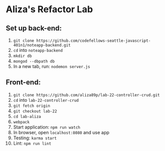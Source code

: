 # Aliza's Refactor Lab

## Set up back-end:  
1. `git clone https://github.com/codefellows-seattle-javascript-401n1/noteapp-backend.git`  
2. `cd` into `noteapp-backend`  
3. `mkdir db`  
4. `mongod --dbpath db`  
5. In a new tab, run: `nodemon server.js`  

## Front-end:  
1. `git clone https://github.com/aliza89p/lab-22-controller-crud.git`  
2. `cd` into `lab-22-controller-crud`  
3. `git fetch origin`  
4. `git checkout lab-22`  
5. `cd lab-aliza`  
6. `webpack`  
7. Start application: `npm run watch`  
8. In browser, open `localhost:8080` and use app  
9. Testing: `karma start`  
10. Lint: `npm run lint`  
